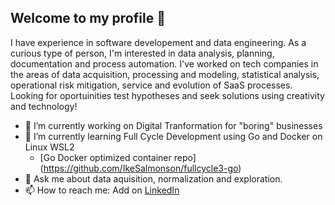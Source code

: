 ## Welcome to my profile 👋

  I have experience in software developement and data engineering. As a curious type of person, I'm interested in data analysis, planning, documentation and process automation.
  I've worked on tech companies in the areas of data acquisition, processing and modeling, statistical analysis, operational risk mitigation, service and evolution of SaaS processes. 
  Looking for oportuinities test hypotheses and seek solutions using creativity and technology!

- 🔭 I’m currently working on Digital Tranformation for "boring" businesses
- 🌱 I’m currently learning Full Cycle Development using Go and Docker on Linux WSL2
  - [Go Docker optimized container repo] (https://github.com/IkeSalmonson/fullcycle3-go)   
- 💬 Ask me about data aquisition, normalization and exploration.
- 📫 How to reach me: Add on [LinkedIn](https://www.linkedin.com/in/luiz-henrique-salmonson/)


<!--
**IkeSalmonson/IkeSalmonson** is a ✨ _special_ ✨ repository because its `README.md` (this file) appears on your GitHub profile.

Here are some ideas to get you started:

- 🔭 I’m currently working on ...
- 🌱 I’m currently learning ...
- 👯 I’m looking to collaborate on ...
- 🤔 I’m looking for help with ...
- 💬 Ask me about ...
- 📫 How to reach me: ...
- 😄 Pronouns: ...
- ⚡ Fun fact: ...
-->
